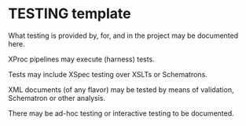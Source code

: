 # TESTING template

What testing is provided by, for, and in the project may be documented here.

XProc pipelines may execute (harness) tests.

Tests may include XSpec testing over XSLTs or Schematrons.

XML documents (of any flavor) may be tested by means of validation, Schematron or other analysis.

There may be ad-hoc testing or interactive testing to be documented.

